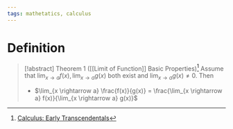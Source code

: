 ```yaml
---
tags: mathetatics, calculus
---
```


# Definition

> [!abstract] Theorem 1 ([[Limit of Function]] Basic Properties)[^1]
> Assume that $\lim_{x \rightarrow a} f(x), \lim_{x \rightarrow a} g(x)$ both exist and $\lim_{x \rightarrow a} g(x) \neq 0$. Then
> - $\lim_{x \rightarrow a} \frac{f(x)}{g(x)} = \frac{\lim_{x \rightarrow a} f(x)}{\lim_{x \rightarrow a} g(x)}$

[^1]: [Calculus: Early Transcendentals](zotero://open-pdf/library/items/EEFDQ9Y5?page=127)